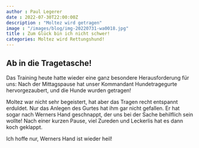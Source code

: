 ```yaml
---
author : Paul Legerer
date : 2022-07-30T22:00:00Z
description : "Moltez wird getragen"
image : "/images/blog/img-20220731-wa0018.jpg"
title : Zum Glück bin ich nicht schwer!
categories: Moltez wird Rettungshund!
---
```


## Ab in die Tragetasche!

Das Training heute hatte wieder eine ganz besondere Herausforderung für uns: Nach der Mittagspause hat unser Kommandant Hundetragegurte hervorgezaubert, und die Hunde wurden getragen!

Moltez war nicht sehr begeistert, hat aber das Tragen recht entspannt erduldet. Nur das Anlegen des Gurtes hat ihm gar nicht gefallen. Er hat sogar nach Werners Hand geschnappt, der uns bei der Sache behilflich sein wollte! Nach einer kurzen Pause, viel Zureden und Leckerlis hat es dann koch geklappt.

Ich hoffe nur, Werners Hand ist wieder heil! 
